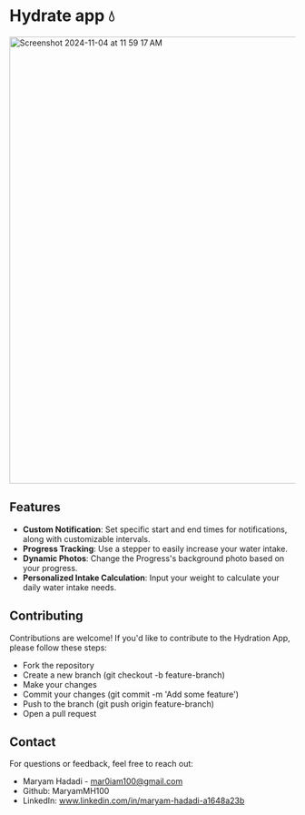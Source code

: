 # Hydrate app 💧

<img width="786" alt="Screenshot 2024-11-04 at 11 59 17 AM" src="https://github.com/user-attachments/assets/92f8bc9d-ab72-4f64-b18f-7f065fb7bf0c">


## Features 

- **Custom Notification**: Set specific start and end times for notifications, along with customizable intervals.
- **Progress Tracking**: Use a stepper to easily increase your water intake.
- **Dynamic Photos**: Change the Progress's background photo based on your progress.
- **Personalized Intake Calculation**: Input your weight to calculate your daily water intake needs.


## Contributing

Contributions are welcome! If you'd like to contribute to the Hydration App, please follow these steps:
- Fork the repository
- Create a new branch (git checkout -b feature-branch)
- Make your changes
- Commit your changes (git commit -m 'Add some feature')
- Push to the branch (git push origin feature-branch)
- Open a pull request

## Contact 

For questions or feedback, feel free to reach out:
- Maryam Hadadi - mar0iam100@gmail.com
- Github: MaryamMH100
- LinkedIn: www.linkedin.com/in/maryam-hadadi-a1648a23b
